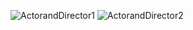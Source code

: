 ![ActorandDirector1](https://github.com/mondalsudipta/LeetCode-Practice-Solutions/assets/69045975/cdbba360-7f1e-460b-8382-8f20e5f89a76)
![ActorandDirector2](https://github.com/mondalsudipta/LeetCode-Practice-Solutions/assets/69045975/3ac56721-c780-4473-990e-b899af5b97e0)
